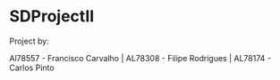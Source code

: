 # SDProjectII

Project by:

Al78557 - Francisco Carvalho | 
AL78308 - Filipe Rodrigues | 
AL78174 - Carlos Pinto
